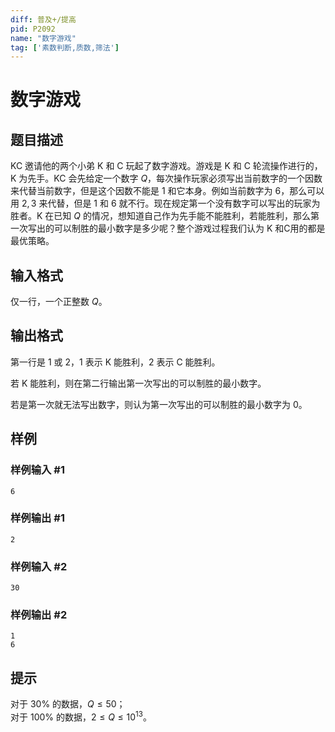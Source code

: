 ```yaml
---
diff: 普及+/提高
pid: P2092
name: "数字游戏"
tag: ['素数判断,质数,筛法']
---
```

# 数字游戏
## 题目描述

KC 邀请他的两个小弟 K 和 C 玩起了数字游戏。游戏是 K 和 C 轮流操作进行的，K 为先手。KC 会先给定一个数字 $Q$，每次操作玩家必须写出当前数字的一个因数来代替当前数字，但是这个因数不能是 $1$ 和它本身。例如当前数字为 $6$，那么可以用 $2, 3$ 来代替，但是 $1$ 和 $6$ 就不行。现在规定第一个没有数字可以写出的玩家为胜者。K 在已知 $Q$ 的情况，想知道自己作为先手能不能胜利，若能胜利，那么第一次写出的可以制胜的最小数字是多少呢？整个游戏过程我们认为 K 和C用的都是最优策略。
## 输入格式

仅一行，一个正整数 $Q$。
## 输出格式

第一行是 $1$ 或 $2$，$1$ 表示 K 能胜利，$2$ 表示 C 能胜利。

若 K 能胜利，则在第二行输出第一次写出的可以制胜的最小数字。

若是第一次就无法写出数字，则认为第一次写出的可以制胜的最小数字为 $0$。
## 样例

### 样例输入 #1
```
6

```
### 样例输出 #1
```
2

```
### 样例输入 #2
```
30

```
### 样例输出 #2
```
1
6

```
## 提示

对于 $30 \%$ 的数据，$Q \le 50$；  
对于 $100 \%$ 的数据，$2 \le Q \le {10}^{13}$。
